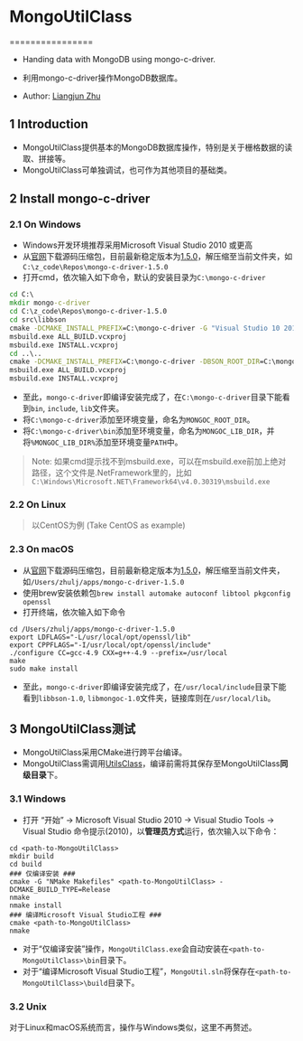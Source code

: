 # MongoUtilClass
================

+ Handing data with MongoDB using mongo-c-driver.

+ 利用mongo-c-driver操作MongoDB数据库。

+ Author: [Liangjun Zhu](http://zhulj.net)

## 1 Introduction
+ MongoUtilClass提供基本的MongoDB数据库操作，特别是关于栅格数据的读取、拼接等。
+ MongoUtilClass可单独调试，也可作为其他项目的基础类。

## 2 Install mongo-c-driver

### 2.1 On Windows
+ Windows开发环境推荐采用Microsoft Visual Studio 2010 或更高
+ 从[官网](http://mongoc.org/ "mongo-c-driver-download")下载源码压缩包，目前最新稳定版本为[1.5.0](https://github.com/mongodb/mongo-c-driver/releases/download/1.5.0/mongo-c-driver-1.5.0.tar.gz "mongo-c-driver-1.5.0")，解压缩至当前文件夹，如`C:\z_code\Repos\mongo-c-driver-1.5.0`
+ 打开cmd，依次输入如下命令，默认的安装目录为`C:\mongo-c-driver`
```bat
cd C:\
mkdir mongo-c-driver
cd C:\z_code\Repos\mongo-c-driver-1.5.0
cd src\libbson
cmake -DCMAKE_INSTALL_PREFIX=C:\mongo-c-driver -G "Visual Studio 10 2010"
msbuild.exe ALL_BUILD.vcxproj
msbuild.exe INSTALL.vcxproj
cd ..\..
cmake -DCMAKE_INSTALL_PREFIX=C:\mongo-c-driver -DBSON_ROOT_DIR=C:\mongo-c-driver -G "Visual Studio 10 2010"
msbuild.exe ALL_BUILD.vcxproj
msbuild.exe INSTALL.vcxproj
```

+ 至此，`mongo-c-driver`即编译安装完成了，在`C:\mongo-c-driver`目录下能看到`bin`, `include`, `lib`文件夹。
+ 将`C:\mongo-c-driver`添加至环境变量，命名为`MONGOC_ROOT_DIR`。
+ 将`C:\mongo-c-driver\bin`添加至环境变量，命名为`MONGOC_LIB_DIR`，并将`%MONGOC_LIB_DIR%`添加至环境变量`PATH`中。

> Note: 如果cmd提示找不到msbuild.exe，可以在msbuild.exe前加上绝对路径，这个文件是.NetFramework里的，比如`C:\Windows\Microsoft.NET\Framework64\v4.0.30319\msbuild.exe`

### 2.2 On Linux

> 以CentOS为例 (Take CentOS as example)


### 2.3 On macOS
+ 从[官网](http://mongoc.org/ "mongo-c-driver-download")下载源码压缩包，目前最新稳定版本为[1.5.0](https://github.com/mongodb/mongo-c-driver/releases/download/1.5.0/mongo-c-driver-1.5.0.tar.gz "mongo-c-driver-1.5.0")，解压缩至当前文件夹，如`/Users/zhulj/apps/mongo-c-driver-1.5.0`
+ 使用brew安装依赖包`brew install automake autoconf libtool pkgconfig openssl`
+ 打开终端，依次输入如下命令
```shell
cd /Users/zhulj/apps/mongo-c-driver-1.5.0
export LDFLAGS="-L/usr/local/opt/openssl/lib"
export CPPFLAGS="-I/usr/local/opt/openssl/include"
./configure CC=gcc-4.9 CXX=g++-4.9 --prefix=/usr/local
make
sudo make install
```

+ 至此，`mongo-c-driver`即编译安装完成了，在`/usr/local/include`目录下能看到`libbson-1.0`, `libmongoc-1.0`文件夹，链接库则在`/usr/local/lib`。

## 3 MongoUtilClass测试
+ MongoUtilClass采用CMake进行跨平台编译。
+ MongoUtilClass需调用[UtilsClass](https://github.com/lreis2415/UtilsClass)，编译前需将其保存至MongoUtilClass**同级目录**下。

### 3.1 Windows
+ 打开 “开始” -> Microsoft Visual Studio 2010 -> Visual Studio Tools -> Visual Studio 命令提示(2010)，以**管理员方式**运行，依次输入以下命令：

```shell
cd <path-to-MongoUtilClass>
mkdir build
cd build
### 仅编译安装 ###
cmake -G "NMake Makefiles" <path-to-MongoUtilClass> -DCMAKE_BUILD_TYPE=Release
nmake
nmake install
### 编译Microsoft Visual Studio工程 ###
cmake <path-to-MongoUtilClass>
nmake
```

+ 对于“仅编译安装”操作，`MongoUtilClass.exe`会自动安装在`<path-to-MongoUtilClass>\bin`目录下。
+ 对于“编译Microsoft Visual Studio工程”，`MongoUtil.sln`将保存在`<path-to-MongoUtilClass>\build`目录下。

### 3.2 Unix
对于Linux和macOS系统而言，操作与Windows类似，这里不再赘述。
